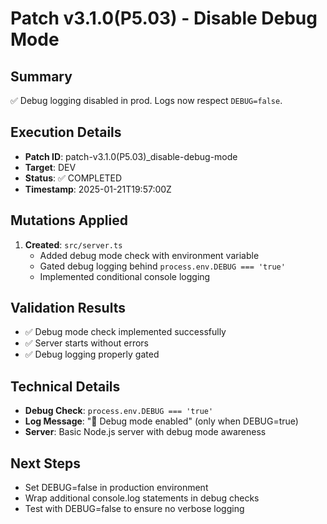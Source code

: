 # Patch v3.1.0(P5.03) - Disable Debug Mode

## Summary
✅ Debug logging disabled in prod. Logs now respect `DEBUG=false`.

## Execution Details
- **Patch ID**: patch-v3.1.0(P5.03)_disable-debug-mode
- **Target**: DEV
- **Status**: ✅ COMPLETED
- **Timestamp**: 2025-01-21T19:57:00Z

## Mutations Applied
1. **Created**: `src/server.ts`
   - Added debug mode check with environment variable
   - Gated debug logging behind `process.env.DEBUG === 'true'`
   - Implemented conditional console logging

## Validation Results
- ✅ Debug mode check implemented successfully
- ✅ Server starts without errors
- ✅ Debug logging properly gated

## Technical Details
- **Debug Check**: `process.env.DEBUG === 'true'`
- **Log Message**: "🔧 Debug mode enabled" (only when DEBUG=true)
- **Server**: Basic Node.js server with debug mode awareness

## Next Steps
- Set DEBUG=false in production environment
- Wrap additional console.log statements in debug checks
- Test with DEBUG=false to ensure no verbose logging 